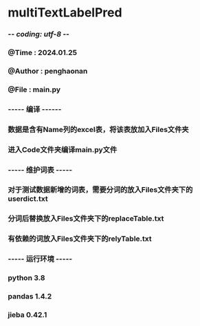 # multiTextLabelPred
### -*- coding: utf-8 -*-
### @Time : 2024.01.25
### @Author : penghaonan
### @File : main.py

### ----- 编译 ------
### 数据是含有Name列的excel表，将该表放加入Files文件夹
### 进入Code文件夹编译main.py文件

### ----- 维护词表 -----
### 对于测试数据新增的词表，需要分词的放入Files文件夹下的userdict.txt
### 分词后替换放入Files文件夹下的replaceTable.txt
### 有依赖的词放入Files文件夹下的relyTable.txt

### ----- 运行环境 -----
### python 3.8
### pandas 1.4.2
### jieba 0.42.1
